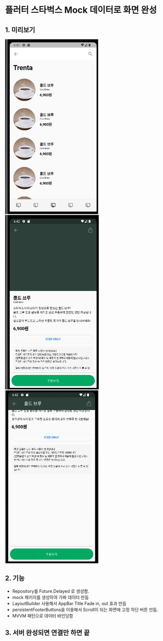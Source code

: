 # 플러터 스타벅스 Mock 데이터로 화면 완성

## 1. 미리보기
![img](./preview/1.png)
![img](./preview/2.png)
![img](./preview/3.png)

## 2. 기능
- Repository를 Future.Delayed 로 생성함.
- mock 패키지를 생성하여 가짜 데이터 만듬
- LayoutBuilder 사용해서 AppBar Title Fade in, out 효과 만듬
- persistentFooterButtons을 이용해서 Scroll이 되는 화면에 고정 하단 버튼 만듬.
- MVVM 패턴으로 데이터 바인딩함

## 3. 서버 완성되면 연결만 하면 끝